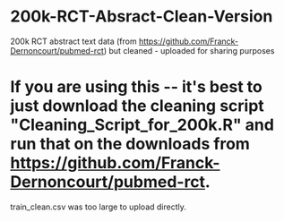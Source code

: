 # 200k-RCT-Absract-Clean-Version
200k RCT abstract text data (from https://github.com/Franck-Dernoncourt/pubmed-rct) but cleaned - uploaded for sharing purposes

# If you are using this -- it's best to just download the cleaning script "Cleaning_Script_for_200k.R" and run that on the downloads from https://github.com/Franck-Dernoncourt/pubmed-rct.


train_clean.csv was too large to upload directly.
